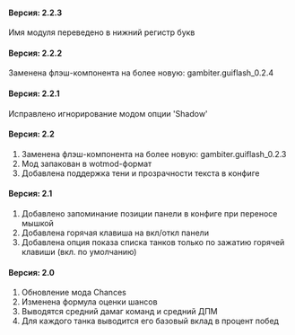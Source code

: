 ﻿#### Версия: 2.2.3
Имя модуля переведено в нижний регистр букв

#### Версия: 2.2.2
Заменена флэш-компонента на более новую: gambiter.guiflash_0.2.4

#### Версия: 2.2.1
Исправлено игнорирование модом опции 'Shadow'

#### Версия: 2.2
1. Заменена флэш-компонента на более новую: gambiter.guiflash_0.2.3
2. Мод запакован в wotmod-формат
3. Добавлена поддержка тени и прозрачности текста в конфиге

#### Версия: 2.1
1. Добавлено запоминание позиции панели в конфиге при переносе мышкой
2. Добавлена горячая клавиша на вкл/откл панели
3. Добавлена опция показа списка танков только по зажатию горячей клавиши (вкл. по умолчанию)

#### Версия: 2.0
1. Обновление мода Chances
2. Изменена формула оценки шансов
3. Выводятся средний дамаг команд и средний ДПМ
4. Для каждого танка выводится его базовый вклад в процент побед